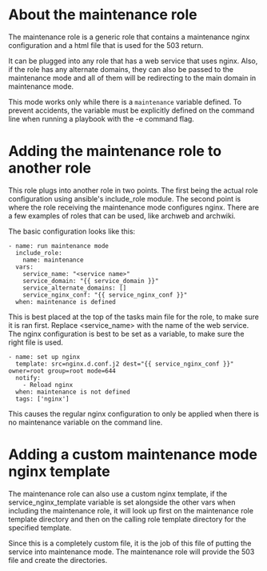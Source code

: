 # About the maintenance role

The maintenance role is a generic role that contains a maintenance nginx configuration
and a html file that is used for the 503 return.

It can be plugged into any role that has a web service that uses nginx. Also, if the role
has any alternate domains, they can also be passed to the maintenance mode and all of them
will be redirecting to the main domain in maintenance mode.

This mode works only while there is a `maintenance` variable defined. To prevent accidents,
the variable must be explicitly defined on the command line when running a playbook with the
-e command flag.

# Adding the maintenance role to another role

This role plugs into another role in two points. The first being the actual role configuration
using ansible's include_role module. The second point is where the role receiving the maintenance
mode configures nginx. There are a few examples of roles that can be used, like archweb and archwiki.

The basic configuration looks like this:

```
- name: run maintenance mode
  include_role:
    name: maintenance
  vars:
    service_name: "<service name>"
    service_domain: "{{ service_domain }}"
    service_alternate_domains: []
    service_nginx_conf: "{{ service_nginx_conf }}"
  when: maintenance is defined
```

This is best placed at the top of the tasks main file for the role, to make sure it is ran first.
Replace <service_name> with the name of the web service. The nginx configuration is best to be set
as a variable, to make sure the right file is used.

```
- name: set up nginx
  template: src=nginx.d.conf.j2 dest="{{ service_nginx_conf }}" owner=root group=root mode=644
  notify:
    - Reload nginx
  when: maintenance is not defined
  tags: ['nginx']
```

This causes the regular nginx configuration to only be applied when there is no maintenance variable
on the command line.

# Adding a custom maintenance mode nginx template

The maintenance role can also use a custom nginx template, if the service_nginx_template variable is
set alongside the other vars when including the maintenance role, it will look up first on the maintenance
role template directory and then on the calling role template directory for the specified template.

Since this is a completely custom file, it is the job of this file of putting the service into maintenance
mode. The maintenance role will provide the 503 file and create the directories.
